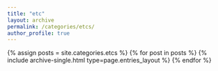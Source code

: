 ```yaml
---
title: "etc"
layout: archive
permalink: /categories/etcs/
author_profile: true
---
```



{% assign posts = site.categories.etcs %}
{% for post in posts %} {% include archive-single.html type=page.entries_layout %} {% endfor %}